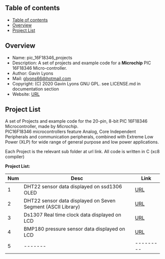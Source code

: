 Table of contents
---------------------------

  * [Table of contents](#table-of-contents)
  * [Overview](#overview)
  * [Project List](#project-list)

Overview
--------------------------------------------
* Name: pic_16F18346_projects
* Description: A set of projects and example code for a **Microchip** 
 PIC 16F18346 Micro-controller.
* Author: Gavin Lyons 
* Mail: glyons66@hotmail.com
* Copyright: (C) 2020 Gavin Lyons GNU GPL. see LICENSE.md in documentation section
* Website: [URL](https://gavinlyonsrepo.github.io/)

Project List
-----------------------------------------
A set of Projects and example code for the 20-pin, 8-bit PIC 16F18346 Microcontroller,
made by *Microchip*.  
PIC16F18346 microcontrollers feature Analog, Core Independent Peripherals and communication peripherals,
combined with Extreme Low Power (XLP) for wide range of general purpose and low power applications. 
 
Each Project is the relevant sub folder at url link. All code is written in C (xc8 compiler)

**Project List:**

| Num | Desc | Link |
| --- | --- | --- |
| 1 |  DHT22 sensor data displayed on ssd1306 OLED | [URL](projects/oled_dht22) |
| 2 |  DHT22 sensor data displayed on Seven Segment (ASCII Library)  | [URL](projects/7seg_dht22) |
| 3 |  Ds1307 Real time clock data displayed on LCD | [URL](projects/ds1307) |
| 4 |  BMP180 pressure sensor data displayed on LCD | [URL](projects/bmp180) |
| 5 |  ------- |--------- |


